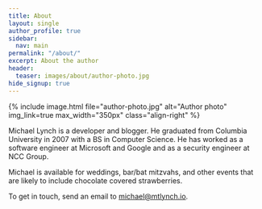 ```yaml
---
title: About
layout: single
author_profile: true
sidebar:
  nav: main
permalink: "/about/"
excerpt: About the author
header:
  teaser: images/about/author-photo.jpg
hide_signup: true
---
```


{% include image.html file="author-photo.jpg" alt="Author photo"  img_link=true max_width="350px" class="align-right" %}

Michael Lynch is a developer and blogger. He graduated from Columbia University in 2007 with a BS in Computer Science. He has worked as a software engineer at Microsoft and Google and as a security engineer at NCC Group.

Michael is available for weddings, bar/bat mitzvahs, and other events that are likely to include chocolate covered strawberries.

To get in touch, send an email to [michael@mtlynch.io](mailto:michael@mtlynch.io).